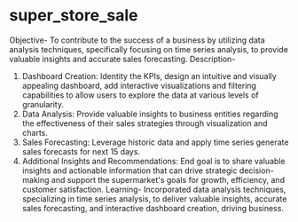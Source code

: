 # super_store_sale
Objective- To contribute to the success of a business by utilizing data analysis techniques, specifically focusing on time series analysis, to provide valuable insights and accurate sales forecasting.
Description- 
1. Dashboard Creation: Identity the KPIs, design an intuitive and visually appealing dashboard, add interactive visualizations and filtering capabilities to allow users to explore the data at various levels of granularity.
2.  Data Analysis: Provide valuable insights to business entities regarding the effectiveness of their sales strategies through visualization and charts.
3. Sales Forecasting: Leverage historic data and apply time series generate sales forecasts for next 15 days.
4.  Additional Insights and Recommendations: End goal is to share valuable insights and actionable information that can drive strategic decision-making and support the supermarket's goals for growth, efficiency, and customer satisfaction.
Learning- 
Incorporated data analysis techniques, specializing in time series analysis, to deliver valuable insights, accurate sales forecasting, and interactive dashboard creation, driving business.
